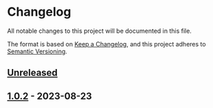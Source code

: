 # Changelog

All notable changes to this project will be documented in this file.

The format is based on [Keep a Changelog](https://keepachangelog.com/en/1.1.0/), and this project adheres
to [Semantic Versioning](https://semver.org/spec/v2.0.0.html).

## [Unreleased]

[Unreleased]: https://github.com/clemasso/nbbTD/compare/v1.0.2...HEAD

## [1.0.2] - 2023-08-23

[1.0.2]: https://github.com/clemasso/nbbTD/releases/tag/v1.0.2

